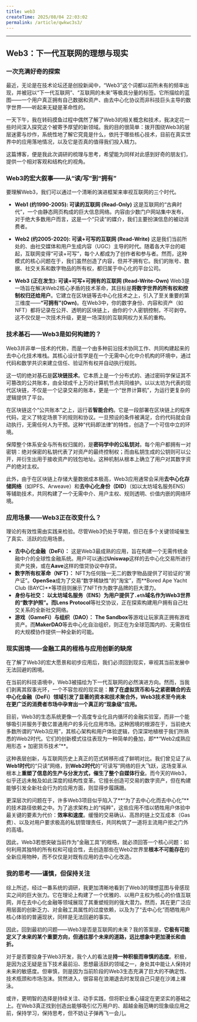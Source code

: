 ```yaml
---
title: web3
createTime: 2025/08/04 22:03:02
permalink: /article/qwkwc3s3/
---
```


---

## Web3：下一代互联网的理想与现实

### **一次充满好奇的探索**

最近，无论是在技术论坛还是创投新闻中，“Web3”这个词都以前所未有的频率出现，并被冠以“下一代互联网”、“互联网的未来”等极具分量的标签。它所描绘的蓝图——一个用户真正拥有自己数据和资产、由去中心化协议而非科技巨头主导的数字世界——听起来无疑是革命性的。

一天下午，我在转码摸鱼过程中偶然了解了Web3的相关概念和技术，我决定花一些时间深入探究这个被寄予厚望的新领域。我的目的很简单：拨开围绕Web3的层层迷雾与炒作，系统性地了解它究竟是什么，依托于哪些核心技术，目前在真实世界中的应用落地情况，以及它是否真的值得我们投入精力。


这篇博客，便是我此次调研的梳理与思考，希望能为同样对此感到好奇的朋友们，提供一个相对客观和结构化的视角。

### **Web3的宏大叙事——从“读/写”到“拥有”**

要理解Web3，我们可以通过一个清晰的演进框架来审视互联网的三个时代。

*   **Web1 (约1990-2005): 可读的互联网 (Read-Only)**
    这是互联网的“古典时代”，一个由静态网页构成的巨大信息网络。内容由少数门户网站集中发布，对于绝大多数用户而言，这是一个“只读”的媒介，我们主要扮演信息的被动消费者。

*   **Web2 (约2005-2020): 可读+可写的互联网 (Read-Write)**
    这是我们当前所处的、由社交媒体和用户生成内容（UGC）主导的时代。随着各大平台的崛起，互联网变得“可读+可写”，每个人都成为了创作者和参与者。然而，这种模式的核心问题在于，我们虽然创造了内容，但并不拥有它。我们的账号、数据、社交关系和数字物品的所有权，都归属于中心化的平台公司。

*   **Web3 (正在发生): 可读+可写+可拥有的互联网 (Read-Write-Own)**
    Web3是一场旨在解决Web2核心矛盾的技术革命，其目标是**将数字世界的所有权和控制权归还给用户**。它建立在区块链等去中心化技术之上，引入了至关重要的第三维度——**“可拥有”(Own)**。在Web3中，你的数字身份、内容和资产（如NFT）都将记录在公开、透明的区块链上，由你的个人密钥控制，不可剥夺。这不仅仅是一次技术升级，更是一场深刻的互联网权力关系的重构。

### **技术基石——Web3是如何构建的？**

Web3并非单一技术的代称，而是一个由多种前沿技术协同工作、共同构建起来的去中心化技术堆栈。其核心设计哲学是在一个无需中心化中介机构的环境中，通过代码和数学共识来建立信任、验证所有权并自动执行规则。

这一切的绝对基石是**区块链技术**。它本质上是一个分布式的、通过密码学保证其不可篡改的公共账本，由全球成千上万的计算机节点共同维护。以以太坊为代表的现代区块链，不仅是一个记录交易的账本，更是一个“世界计算机”，为运行更复杂的逻辑提供了平台。

在区块链这个“公共账本”之上，运行着**智能合约**。它是一段部署在区块链上的程序代码，定义了特定场景下的规则和协议。一旦预设的条件被满足，合约代码就会自动执行，无需任何人为干预。这种“代码即法律”的特性，创造了一个可信中立的环境。

保障整个体系安全与所有权归属的，是**密码学中的公私钥对**。每个用户都拥有一对密钥：绝对保密的私钥代表了对资产的最终控制权；而由私钥生成的公钥则可以公开，并衍生出用于接收资产的钱包地址。这种机制从根本上确立了用户对其数字资产的绝对主权。

此外，由于在区块链上存储大量数据成本极高，Web3应用通常会采用**去中心化存储网络**（如IPFS、Arweave）和**去中心化身份（DID）**（如以太坊域名服务ENS）等辅助技术，共同构建了一个无需中介、用户主权、规则透明、价值内嵌的网络环境。

### **应用场景——Web3正在改变什么？**

理论的有效性需由实践来检验。尽管Web3仍处于早期，但已在多个关键领域催生了真实、活跃的应用场景。

*   **去中心化金融（DeFi）：** 这是Web3最成熟的应用，旨在构建一个无需传统金融中介的全球性金融系统。用户可以通过**Uniswap**这样的去中心化交易所进行资产兑换，或在**Aave**这样的借贷协议中存贷。
*   **数字所有权革命（NFT）：** NFT为任何独一无二的数字物品提供了可验证的“房产证”。**OpenSea**成为了交易“数字稀缺性”的“淘宝”，而**Bored Ape Yacht Club (BAYC)**等项目则展示了NFT作为数字品牌的巨大潜力。
*   **身份与社交：** **以太坊域名服务（ENS）**为用户提供了`.eth`域名作为Web3世界的“数字护照”。而**Lens Protocol**等社交协议，正在探索构建用户拥有自己社交关系的全新社交网络。
*   **游戏（GameFi）与组织（DAO）：** **The Sandbox**等游戏让玩家真正拥有游戏资产。而**MakerDAO**等去中心化自治组织，则正在为全球范围内的、无需信任的大规模协作提供一种全新的可能。

### **现实困境——金融工具的桎梏与应用创新的缺席**

在了解了Web3的宏大愿景和初步应用后，我们必须回到现实，审视其当前发展中无法回避的困境。

在当前的科技语境中，Web3被描绘为下一代互联网的必然演进方向。然而，当我们剥离其叙事光环，一个不容忽视的现实是：**除了在虚拟货币和与之紧密耦合的去中心化金融（DeFi）领域引发了显著的资本和技术聚合外，Web3技术至今尚未在更广泛的消费者市场中孕育出一个真正的“现象级”应用。**

目前，Web3的生态系统更像一个高度专业化且内循环的金融实验室，而非一个能够吸引并服务于数亿普通用户的多元化应用市场。这种困境的根源在于，当前绝大多数所谓的“Web3应用”，其核心架构和用户体验逻辑，仍深深地植根于我们所熟悉的Web2时代。它们的创新模式往往表现为一种简单的叠加，即**“Web2成熟应用形态 + 加密货币技术”**。

这种表层创新，与互联网历史上真正的范式转移形成了鲜明对比。我们曾见证了从**Web1时代**的“只读”网络，到**Web2时代**的“可读写”网络的巨大飞跃，这场变革从根本上**重塑了信息的生产与分发方式，催生了整个自媒体行业**。而今天的Web3，似乎还远未触及如此深度的结构性变革。它擅长创造可交易的数字资产，但在构建能够引发全新社会行为的应用方面，则显得步履蹒跚。

更深层次的问题在于，许多Web3项目似乎陷入了**“为了去中心化而去中心化”**的技术路径依赖之中。为了追求架构上的“纯粹”，这些应用不惜以牺牲用户体验中最关键的要素为代价：**效率和速度**。缓慢的交易确认、高昂的链上交互成本（Gas费）、以及对用户要求极高的私钥管理责任，共同构筑了一道将主流用户拒之门外的高墙。

因此，Web3若想突破当前作为“金融工具”的桎梏，就必须回答一个核心问题：如何利用其独特的所有权和可组合性，去创造那些在Web2世界里**根本不可能存在**的全新应用物种，而不仅仅是对既有应用的去中心化改造。

### **我的思考——谨慎，但保持关注**

综上所述，经过一番系统的调研，我更加清晰地看到了Web3的理想蓝图与骨感现实之间的巨大张力。它在理论上构建了一个优雅的、以用户主权为核心的价值互联网，并在去中心化金融等领域展现了其重塑规则的强大潜力。然而，其在更广泛应用层面的创新乏力、对金融工具属性的过度依赖，以及为了“去中心化”而牺牲用户核心体验的普遍现状，同样是无法回避的事实。

因此，回到最初的问题——Web3是否是互联网的未来？我的答案是，**它极有可能定义了未来的某个重要方向，但通往那个未来的道路，远比想象中更加漫长和曲折。**

对于是否要投身于Web3开发，我个人的看法是**持一种积极而审慎的态度**。积极，是因为这无疑是当下技术最前沿、思想最活跃的领域之一，身处其中能让人保持对未来的敏感度。但审慎，则是因为当前阶段的Web3生态充满了巨大的不确定性、技术瓶颈和市场泡沫。贸然进入，很容易在浪潮退去时发现自己只是在沙滩上裸泳。

或许，更明智的选择是持续关注、动手实践，但将职业重心锚定在更坚实的基础之上。在Web3真正找到创造出能够吸引亿万用户的、超越金融范畴的现象级应用之前，保持学习，保持思考，但不妨让子弹再飞一会儿。
